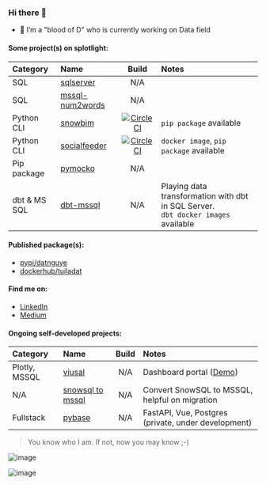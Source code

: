 ### Hi there 👋

- 🔭 I’m a "blood of D" who is currently working on Data field 


#### Some project(s) on splotlight:
| Category          |      Name            | Build | Notes                       |
|:------------------|:---------------------|:-----:|:----------------------------|
| SQL |[sqlserver](https://github.com/datnguye/SQL-Server)| N/A | |
| SQL |[mssql-num2words](https://github.com/datnguye/mssql-num2words)| N/A | |
| Python CLI | [snowbim](https://github.com/datnguye/snowbim) | [![CircleCI](https://circleci.com/gh/datnguye/snowbim.svg?style=svg)](https://github.com/datnguye/snowbim#readme)| `pip package` available|
| Python CLI | [socialfeeder](https://github.com/datnguye/socialfeeder) | [![CircleCI](https://circleci.com/gh/datnguye/socialfeeder.svg?style=svg)](https://github.com/datnguye/socialfeeder#readme)| `docker image`, `pip package` available|
| Pip package | [pymocko](https://github.com/datnguye/pymocko) | N/A | |
| dbt & MS SQL| [dbt-mssql](https://github.com/datnguye/dbt-mssql) | N/A | Playing data transformation with dbt in SQL Server.<br />`dbt docker images` available|


#### Published package(s):
- [pypi/datnguye](https://pypi.org/user/datnguye/)
- [dockerhub/tuiladat](https://hub.docker.com/u/tuiladat)


#### Find me on:
 - [LinkedIn](https://www.linkedin.com/in/tuiladat/)
 - [Medium](https://datnguyen-it09.medium.com/)


#### Ongoing self-developed projects:

| Category          |      Name            | Build | Notes                       |
|:------------------|:---------------------|:-----:|:----------------------------|
| Plotly, MSSQL | [viusal](https://github.com/datnguye/dashboard-power655) | N/A | Dashboard portal ([Demo](https://visual.dataresto.net/power655-stats-dashboard)) |
| N/A | [snowsql to mssql](https://github.com/datnguye/snowflake2mssql) | N/A | Convert SnowSQL to MSSQL, helpful on migration |
| Fullstack | [pybase](https://github.com/datnguye/pybase) | N/A | FastAPI, Vue, Postgres (private, under development) |



> You know who I am. If not, now you may know ;-) 


![image](https://github-readme-stats.vercel.app/api/top-langs/?username=datnguye)

![image](https://github-readme-stats.vercel.app/api?username=datnguye&show_icons=true&show_icons=true&theme=buefy&count_private=true&cache_seconds=1800&line_height=24)
